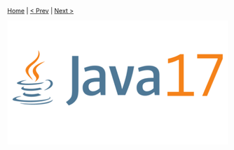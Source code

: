[Home](../../Readme.md) | [< Prev](04DontReinventTheWheel.md) | [Next >](06Salmon.md)

![image](java17.png)